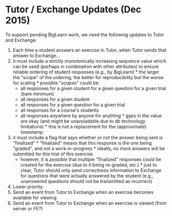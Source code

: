# Tutor / Exchange Updates (Dec 2015)

To support pending BigLearn work, we need the following updates to Tutor and Exchange:

1. Each time a student answers an exercise in Tutor, when Tutor sends that answer to Exchange...
  1. it must include a strictly monotonically increasing sequence value which can be used (perhaps in combination with other attributes) to ensure reliable ordering of student responses (e.g., by BigLearn)
    * the larger the "scope" of the ordering, the better for reproducibility but the worse for scaling
    * possible "scopes" could be:
      * all responses for a given student for a given question for a given trial (bare minimum)
      * all responses for a given student
      * all responses for a given question for a given trial
      * all responses for a course's students
      * all responses anywhere by anyone for anything
    * gaps in the value are okay (and might be unavoiadable due to db technology limitations)
    * this is not a replacement for the (approximate) timestamp
  2. it must include a flag that says whether or not the answer being sent is "finalized"
    * "finalized" means that this response is the one being "graded", and not a work-in-progress
    * ideally, no more answers will be submitted for this trial of this exercise
      * however, it is _possible_ that multiple "finalized" responses could be created for the exercise (due to it being re-graded, etc.)
    * just to clear, Tutor should only send correctness information to Exchange for questions that were actually answered by the student (e.g., unanswered questions should not be transmitted as incorrect)
2. Lower priority:
  1. Send an event from Tutor to Exchange when an exercise becomes available for viewing
  2. Send an event from Tutor to Exchange when an exercise is viewed (from server or FE?)
